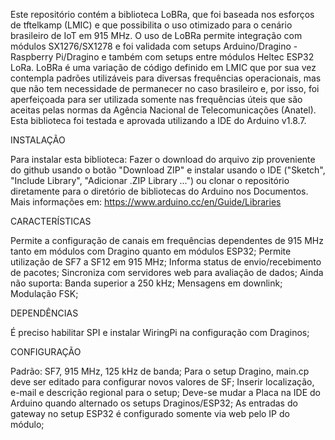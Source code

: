 
Este repositório contém a biblioteca LoBRa, que foi baseada nos esforços de tftelkamp (LMIC) e que possibilita o uso otimizado para o cenário brasileiro de IoT em 915 MHz.
O uso de LoBRa permite integração com módulos SX1276/SX1278 e foi validada com setups Arduino/Dragino - Raspberry Pi/Dragino e também com setups entre módulos Heltec ESP32 LoRa.
LoBRa é uma variação de código definido em LMIC que por sua vez contempla padrões utilizáveis para diversas frequências operacionais, mas que não tem necessidade de permanecer no caso brasileiro e, por isso, foi aperfeiçoada para ser utilizada somente nas frequências úteis que são aceitas pelas normas da Agência Nacional de Telecomunicações (Anatel).
Esta biblioteca foi testada e aprovada utilizando a IDE do Arduino v1.8.7.

INSTALAÇÃO

Para instalar esta biblioteca:
Fazer o download do arquivo zip proveniente do github usando o botão "Download ZIP" e instalar usando o IDE ("Sketch", "Include Library", "Adicionar .ZIP Library ...") ou clonar o repositório diretamente para o diretório de bibliotecas do Arduino nos Documentos.
Mais informações em: https://www.arduino.cc/en/Guide/Libraries

CARACTERÍSTICAS

Permite a configuração de canais em frequências dependentes de 915 MHz tanto em módulos com Dragino quanto em módulos ESP32;
Permite utilização de SF7 a SF12 em 915 MHz;
Informa status de envio/recebimento de pacotes;
Sincroniza com servidores web para avaliação de dados;
Ainda não suporta:
Banda superior a 250 kHz;
Mensagens em downlink;
Modulação FSK;

DEPENDÊNCIAS

É preciso habilitar SPI e instalar WiringPi na configuração com Draginos;

CONFIGURAÇÃO

Padrão: SF7, 915 MHz, 125 kHz de banda;
Para o setup Dragino, main.cp deve ser editado para configurar novos valores de SF;
Inserir localização, e-mail e descrição regional para o setup;
Deve-se mudar a Placa na IDE do Arduino quando alternado os setups Draginos/ESP32;
As entradas do gateway no setup ESP32 é configurado somente via web pelo IP do módulo;






